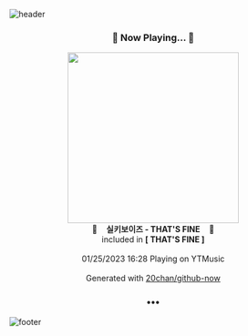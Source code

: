 ![header](https://capsule-render.vercel.app/api?type=wave&height=170&section=header&text=Hi.%20I'm%20SHIFT&fontColor=090707&fontAlignX=45&fontAlignY=65&fontSize=100)

<h3 align="center">🎵 Now Playing... 🎵</h3>
<p align="center">
  <a href="https://music.youtube.com/watch?v=TsO-bLBumLw">
    <img width="300" src="https://lh3.googleusercontent.com/WFQ5oha4w8Zts-bnjFZLHBJusoYegv8izPW8p0YSScCTevp_drp7bA-P_nwte8rR0sWLK5l65BkqiFPOWA">
  </a>
  <br>
  🎵&nbsp&nbsp&nbsp <b>실키보이즈 - THAT'S FINE</b> &nbsp&nbsp&nbsp🎵
  <br>
  included in <b>[ THAT'S FINE ]</b>
  
  <br />
  <br />
  01/25/2023 16:28 Playing on YTMusic
  <br />
  <br />
  Generated with <a href="https://github.com/20chan/github-now">20chan/github-now</a>
</p>

<h3 align="center">•••</h3>

![footer](https://capsule-render.vercel.app/api?type=wave&height=150&section=footer)
